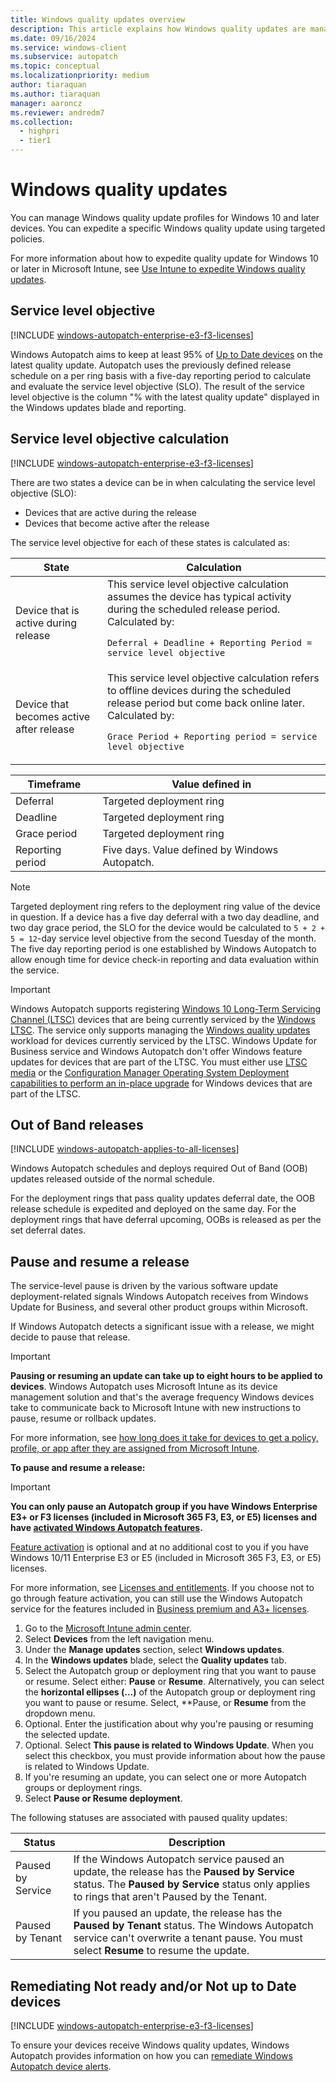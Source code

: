 ```yaml
---
title: Windows quality updates overview
description: This article explains how Windows quality updates are managed
ms.date: 09/16/2024
ms.service: windows-client
ms.subservice: autopatch
ms.topic: conceptual
ms.localizationpriority: medium
author: tiaraquan
ms.author: tiaraquan
manager: aaroncz
ms.reviewer: andredm7
ms.collection:
  - highpri
  - tier1
---
```


# Windows quality updates

You can manage Windows quality update profiles for Windows 10 and later devices. You can expedite a specific Windows quality update using targeted policies.

For more information about how to expedite quality update for Windows 10 or later in Microsoft Intune, see [Use Intune to expedite Windows quality updates](/mem/intune/protect/windows-10-expedite-updates).

## Service level objective

[!INCLUDE [windows-autopatch-enterprise-e3-f3-licenses](../includes/windows-autopatch-enterprise-e3-f3-licenses.md)]

Windows Autopatch aims to keep at least 95% of [Up to Date devices](../monitor/windows-autopatch-windows-quality-and-feature-update-reports-overview.md#up-to-date-devices) on the latest quality update. Autopatch uses the previously defined release schedule on a per ring basis with a five-day reporting period to calculate and evaluate the service level objective (SLO). The result of the service level objective is the column "% with the latest quality update" displayed in the Windows updates blade and reporting.

## Service level objective calculation

[!INCLUDE [windows-autopatch-enterprise-e3-f3-licenses](../includes/windows-autopatch-enterprise-e3-f3-licenses.md)]

There are two states a device can be in when calculating the service level objective (SLO):

- Devices that are active during the release
- Devices that become active after the release

The service level objective for each of these states is calculated as:

| State | Calculation |
| ----- | ----- |
| Device that is active during release | This service level objective calculation assumes the device has typical activity during the scheduled release period. Calculated by:<p>`Deferral + Deadline + Reporting Period = service level objective`</p> |
| Device that becomes active after release | This service level objective calculation refers to offline devices during the scheduled release period but come back online later. Calculated by:<p>`Grace Period + Reporting period = service level objective`</p> |

| Timeframe | Value defined in |
| ----- | ----- |
| Deferral | Targeted deployment ring |
| Deadline | Targeted deployment ring |
| Grace period | Targeted deployment ring |
| Reporting period | Five days. Value defined by Windows Autopatch. |

> [!NOTE]
> Targeted deployment ring refers to the deployment ring value of the device in question. If a device has a five day deferral with a two day deadline, and two day grace period, the SLO for the device would be calculated to `5 + 2 + 5 = 12`-day service level objective from the second Tuesday of the month. The five day reporting period is one established by Windows Autopatch to allow enough time for device check-in reporting and data evaluation within the service.

> [!IMPORTANT]
> Windows Autopatch supports registering [Windows 10 Long-Term Servicing Channel (LTSC)](/windows/whats-new/ltsc/) devices that are being currently serviced by the [Windows LTSC](/windows/release-health/release-information). The service only supports managing the [Windows quality updates](../operate/windows-autopatch-windows-quality-update-overview.md) workload for devices currently serviced by the LTSC. Windows Update for Business service and Windows Autopatch don't offer Windows feature updates for devices that are part of the LTSC. You must either use [LTSC media](https://www.microsoft.com/evalcenter/evaluate-windows-10-enterprise) or the [Configuration Manager Operating System Deployment capabilities to perform an in-place upgrade](/windows/deployment/deploy-windows-cm/upgrade-to-windows-10-with-configuration-manager) for Windows devices that are part of the LTSC.

## Out of Band releases

[!INCLUDE [windows-autopatch-applies-to-all-licenses](../includes/windows-autopatch-applies-to-all-licenses.md)]

Windows Autopatch schedules and deploys required Out of Band (OOB) updates released outside of the normal schedule.

For the deployment rings that pass quality updates deferral date, the OOB release schedule is expedited and deployed on the same day. For the deployment rings that have deferral upcoming, OOBs is released as per the set deferral dates.

## Pause and resume a release

The service-level pause is driven by the various software update deployment-related signals Windows Autopatch receives from Windows Update for Business, and several other product groups within Microsoft.

If Windows Autopatch detects a significant issue with a release, we might decide to pause that release.

> [!IMPORTANT]
> **Pausing or resuming an update can take up to eight hours to be applied to devices**. Windows Autopatch uses Microsoft Intune as its device management solution and that's the average frequency Windows devices take to communicate back to Microsoft Intune with new instructions to pause, resume or rollback updates.<p>For more information, see [how long does it take for devices to get a policy, profile, or app after they are assigned from Microsoft Intune](/mem/intune/configuration/device-profile-troubleshoot#how-long-does-it-take-for-devices-to-get-a-policy-profile-or-app-after-they-are-assigned).</p>

**To pause and resume a release:**

> [!IMPORTANT]
> **You can only pause an Autopatch group if you have Windows Enterprise E3+ or F3 licenses (included in Microsoft 365 F3, E3, or E5) licenses and have [activated Windows Autopatch features](../overview/windows-autopatch-overview.md#windows-enterprise-e3-and-f3-licenses).**<p>[Feature activation](../prepare/windows-autopatch-feature-activation.md) is optional and at no additional cost to you if you have Windows 10/11 Enterprise E3 or E5 (included in Microsoft 365 F3, E3, or E5) licenses.</p><p>For more information, see [Licenses and entitlements](../prepare/windows-autopatch-prerequisites.md#licenses-and-entitlements). If you choose not to go through feature activation, you can still use the Windows Autopatch service for the features included in [Business premium and A3+ licenses](../overview/windows-autopatch-overview.md#business-premium-and-a3-licenses).</p>

1. Go to the [Microsoft Intune admin center](https://go.microsoft.com/fwlink/?linkid=2109431).
1. Select **Devices** from the left navigation menu.
1. Under the **Manage updates** section, select **Windows updates**.
1. In the **Windows updates** blade, select the **Quality updates** tab.
1. Select the Autopatch group or deployment ring that you want to pause or resume. Select either: **Pause** or **Resume**. Alternatively, you can select the **horizontal ellipses (...)** of the Autopatch group or deployment ring you want to pause or resume. Select, **Pause, or **Resume** from the dropdown menu.
1. Optional. Enter the justification about why you're pausing or resuming the selected update.
1. Optional. Select **This pause is related to Windows Update**. When you select this checkbox, you must provide information about how the pause is related to Windows Update.
1. If you're resuming an update, you can select one or more Autopatch groups or deployment rings.
1. Select **Pause or Resume deployment**.

The following statuses are associated with paused quality updates:

| Status | Description |
| ----- | ------ |
| Paused by Service | If the Windows Autopatch service paused an update, the release has the **Paused by Service** status. The **Paused by Service** status only applies to rings that aren't Paused by the Tenant. |
| Paused by Tenant | If you paused an update, the release has the **Paused by Tenant** status. The Windows Autopatch service can't overwrite a tenant pause. You must select **Resume** to resume the update. |

## Remediating Not ready and/or Not up to Date devices

[!INCLUDE [windows-autopatch-enterprise-e3-f3-licenses](../includes/windows-autopatch-enterprise-e3-f3-licenses.md)]

To ensure your devices receive Windows quality updates, Windows Autopatch provides information on how you can [remediate Windows Autopatch device alerts](../monitor/windows-autopatch-device-alerts.md).
